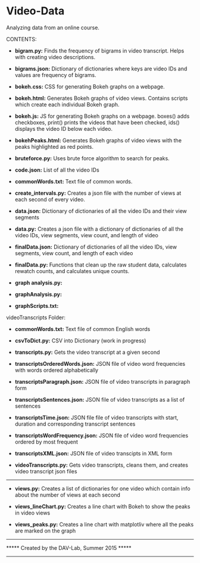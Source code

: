 # Video-Data
Analyzing data from an online course.

CONTENTS:

+ <b>bigram.py:</b> Finds the frequency of bigrams in video transcript. Helps with creating video descriptions.

+ <b>bigrams.json:</b> Dictionary of dictionaries where keys are video IDs and values are frequency of bigrams.

+ <b>bokeh.css:</b> CSS for generating Bokeh graphs on a webpage.

+ <b>bokeh.html:</b> Generates Bokeh graphs of video views. Contains scripts which create each individual Bokeh graph.

+ <b>bokeh.js:</b> JS for generating Bokeh graphs on a webpage. boxes() adds checkboxes, print() prints the videos that have been checked, ids() displays the video ID below each video.

+ <b>bokehPeaks.html:</b>  Generates Bokeh graphs of video views with the peaks highlighted as red points.

+ <b>bruteforce.py:</b>  Uses brute force algorithm to search for peaks.

+ <b>code.json:</b> List of all the video IDs

+ <b>commonWords.txt:</b>  Text file of common words.
 
+ <b>create_intervals.py:</b> Creates a json file with the number of views at each second of every video.
 
+ <b>data.json:</b> Dictionary of dictionaries of all the video IDs and their view segments

+ <b>data.py:</b> Creates a json file with a dictionary of dictionaries of all the video IDs, view segments, view count, and length of video

+ <b>finalData.json:</b> Dictionary of dictionaries of all the video IDs, view segments, view count, and length of each video

+ <b>finalData.py:</b> Functions that clean up the raw student data, calculates rewatch counts, and calculates unique counts.

+ <b>graph analysis.py:</b> 

+ <b>graphAnalysis.py:</b> 

+ <b>graphScripts.txt:</b>  

videoTranscripts Folder:

+ <b>commonWords.txt:</b> Text file of common English words
 
+ <b>csvToDict.py:</b> CSV into Dictionary (work in progress)

+ <b>transcripts.py:</b> Gets the video transcript at a given second

+ <b>transcriptsOrderedWords.json:</b> JSON file of video word frequencies with words ordered alphabetically 

+ <b>transcriptsParagraph.json:</b> JSON file of video transcripts in paragraph form

+ <b>transcriptsSentences.json:</b> JSON file of video transcripts as a list of sentences

+ <b>transcriptsTime.json:</b> JSON file file of video transcripts with start, duration and corresponding transcript sentences

+ <b>transcriptsWordFrequency.json:</b> JSON file of video word frequencies ordered by most frequent

+ <b>transcriptsXML.json:</b> JSON file of video transcipts in XML form

+ <b>videoTranscripts.py:</b> Gets video transcripts, cleans them, and creates video transcript json files
-----------------------
+ <b>views.py:</b> Creates a list of dictionaries for one video which contain info about the number of views at each second

+ <b>views_lineChart.py:</b> Creates a line chart with Bokeh to show the peaks in video views

+ <b>views_peaks.py:</b> Creates a line chart with matplotliv where all the peaks are marked on the graph

***********************************************
***** Created by the DAV-Lab, Summer 2015 *****
***********************************************
